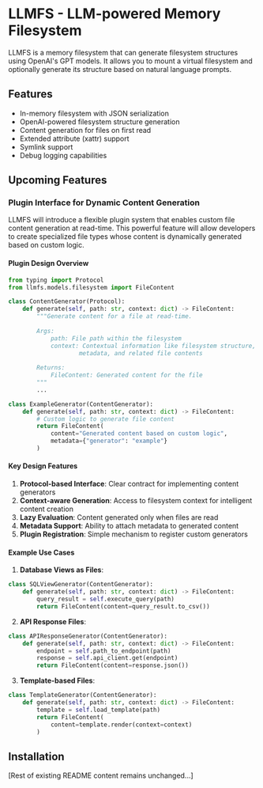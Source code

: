 # LLMFS - LLM-powered Memory Filesystem

LLMFS is a memory filesystem that can generate filesystem structures using OpenAI's GPT models. It allows you to mount a virtual filesystem and optionally generate its structure based on natural language prompts.

## Features

- In-memory filesystem with JSON serialization
- OpenAI-powered filesystem structure generation
- Content generation for files on first read
- Extended attribute (xattr) support
- Symlink support
- Debug logging capabilities

## Upcoming Features

### Plugin Interface for Dynamic Content Generation

LLMFS will introduce a flexible plugin system that enables custom file content generation at read-time. This powerful feature will allow developers to create specialized file types whose content is dynamically generated based on custom logic.

#### Plugin Design Overview

```python
from typing import Protocol
from llmfs.models.filesystem import FileContent

class ContentGenerator(Protocol):
    def generate(self, path: str, context: dict) -> FileContent:
        """Generate content for a file at read-time.
        
        Args:
            path: File path within the filesystem
            context: Contextual information like filesystem structure,
                    metadata, and related file contents
        
        Returns:
            FileContent: Generated content for the file
        """
        ...

class ExampleGenerator(ContentGenerator):
    def generate(self, path: str, context: dict) -> FileContent:
        # Custom logic to generate file content
        return FileContent(
            content="Generated content based on custom logic",
            metadata={"generator": "example"}
        )
```

#### Key Design Features

1. **Protocol-based Interface**: Clear contract for implementing content generators
2. **Context-aware Generation**: Access to filesystem context for intelligent content creation
3. **Lazy Evaluation**: Content generated only when files are read
4. **Metadata Support**: Ability to attach metadata to generated content
5. **Plugin Registration**: Simple mechanism to register custom generators

#### Example Use Cases

1. **Database Views as Files**:
```python
class SQLViewGenerator(ContentGenerator):
    def generate(self, path: str, context: dict) -> FileContent:
        query_result = self.execute_query(path)
        return FileContent(content=query_result.to_csv())
```

2. **API Response Files**:
```python
class APIResponseGenerator(ContentGenerator):
    def generate(self, path: str, context: dict) -> FileContent:
        endpoint = self.path_to_endpoint(path)
        response = self.api_client.get(endpoint)
        return FileContent(content=response.json())
```

3. **Template-based Files**:
```python
class TemplateGenerator(ContentGenerator):
    def generate(self, path: str, context: dict) -> FileContent:
        template = self.load_template(path)
        return FileContent(
            content=template.render(context=context)
        )
```

## Installation

[Rest of existing README content remains unchanged...]

